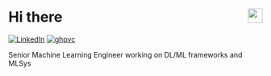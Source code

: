 <h1>Hi there <img src="https://github.com/TheDudeThatCode/TheDudeThatCode/blob/master/Assets/Hi.gif" width="29px" align="right"></h1> 

[![LinkedIn](https://img.shields.io/badge/LinkedIn-%F0%9F%91%8B-blue.svg)](https://www.linkedin.com/in/xiaoyuzhai)
[![ghpvc](https://komarev.com/ghpvc/?username=ryantd)](https://komarev.com/ghpvc/?username=ryantd)

Senior Machine Learning Engineer working on DL/ML frameworks and MLSys 
